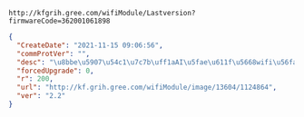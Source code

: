 `http://kfgrih.gree.com/wifiModule/Lastversion?firmwareCode=362001061898`

```json
{
  "CreateDate": "2021-11-15 09:06:56",
  "commProtVer": "",
  "desc": "\u8bbe\u5907\u54c1\u7c7b\uff1aAI\u5fae\u611f\u5668wifi\u56fa\u4ef6\r\n\u66f4\u65b0\u539f\u56e0\uff1a\u5347\u7ea7\u81f3\u6700\u65b0\u7248\u672c\u6d4b\u8bd5\r\n\u8d1f\u8d23\u4eba\uff1a\u664f\u7ae0\u7ae0",
  "forcedUpgrade": 0,
  "r": 200,
  "url": "http://kf.grih.gree.com/wifiModule/image/13604/1124864",
  "ver": "2.2"
}
```